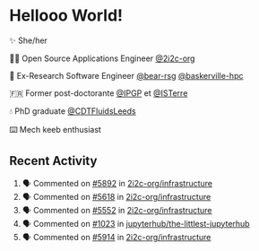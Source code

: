 # Hellooo World!

✨ She/her

👩‍💻 Open Source Applications Engineer [@2i2c-org](https://2i2c.org/)

🐻 Ex-Research Software Engineer [@bear-rsg](https://github.com/bear-rsg) [@baskerville-hpc](https://github.com/baskerville-hpc) 

🇫🇷 Former post-doctorante [@IPGP](https://github.com/IPGP) et [@ISTerre](https://www.isterre.fr/) 

💧 PhD graduate [@CDTFluidsLeeds](https://fluid-dynamics.leeds.ac.uk/) 

⌨️ Mech keeb enthusiast 

## Recent Activity 

<!--START_SECTION:activity-->
1. 🗣 Commented on [#5892](https://github.com/2i2c-org/infrastructure/issues/5892#issuecomment-2812414424) in [2i2c-org/infrastructure](https://github.com/2i2c-org/infrastructure)
2. 🗣 Commented on [#5618](https://github.com/2i2c-org/infrastructure/issues/5618#issuecomment-2812334711) in [2i2c-org/infrastructure](https://github.com/2i2c-org/infrastructure)
3. 🗣 Commented on [#5552](https://github.com/2i2c-org/infrastructure/issues/5552#issuecomment-2812140855) in [2i2c-org/infrastructure](https://github.com/2i2c-org/infrastructure)
4. 🗣 Commented on [#1023](https://github.com/jupyterhub/the-littlest-jupyterhub/issues/1023#issuecomment-2812103240) in [jupyterhub/the-littlest-jupyterhub](https://github.com/jupyterhub/the-littlest-jupyterhub)
5. 🗣 Commented on [#5914](https://github.com/2i2c-org/infrastructure/issues/5914#issuecomment-2810166372) in [2i2c-org/infrastructure](https://github.com/2i2c-org/infrastructure)
<!--END_SECTION:activity-->
